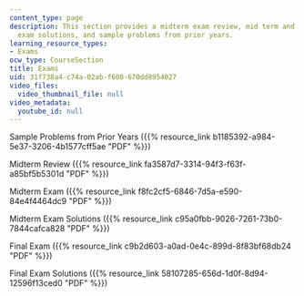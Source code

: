 ```yaml
---
content_type: page
description: This section provides a midterm exam review, mid term and final exams,
  exam solutions, and sample problems from prior years.
learning_resource_types:
- Exams
ocw_type: CourseSection
title: Exams
uid: 31f738a4-c74a-02ab-f600-670dd8954027
video_files:
  video_thumbnail_file: null
video_metadata:
  youtube_id: null
---
```


Sample Problems from Prior Years ({{% resource_link b1185392-a984-5e37-3206-4b1577cff5ae "PDF" %}})

Midterm Review ({{% resource_link fa3587d7-3314-94f3-f63f-a85bf5b5301d "PDF" %}})

Midterm Exam ({{% resource_link f8fc2cf5-6846-7d5a-e590-84e4f4464dc9 "PDF" %}})

Midterm Exam Solutions ({{% resource_link c95a0fbb-9026-7261-73b0-7844cafca828 "PDF" %}})

Final Exam ({{% resource_link c9b2d603-a0ad-0e4c-899d-8f83bf68db24 "PDF" %}})

Final Exam Solutions ({{% resource_link 58107285-656d-1d0f-8d94-12596f13ced0 "PDF" %}})